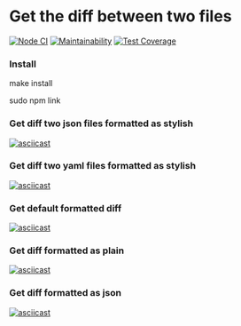 # Get the diff between two files

[![Node CI](https://github.com/nickolay7/frontend-project-lvl2/workflows/hexlet-check/badge.svg)](https://github.com/nickolay7/frontend-project-lvl2/actions)
[![Maintainability](https://api.codeclimate.com/v1/badges/52176ab4b00a974ce543/maintainability)](https://codeclimate.com/github/nickolay7/frontend-project-lvl2/maintainability)
[![Test Coverage](https://api.codeclimate.com/v1/badges/52176ab4b00a974ce543/test_coverage)](https://codeclimate.com/github/nickolay7/frontend-project-lvl2/test_coverage)

### Install

make install

sudo npm link

### Get diff two json files formatted as stylish

[![asciicast](https://asciinema.org/a/niJno3mTFZqdyQnZ0UQ1TjLPY.svg)](https://asciinema.org/a/niJno3mTFZqdyQnZ0UQ1TjLPY)

### Get diff two yaml files formatted as stylish

[![asciicast](https://asciinema.org/a/mPTKobCux1ft35tl8o6IRtxBo.svg)](https://asciinema.org/a/mPTKobCux1ft35tl8o6IRtxBo)

### Get default formatted diff

[![asciicast](https://asciinema.org/a/HTkxdXTjFz5NDnEv98UYJbnyf.svg)](https://asciinema.org/a/HTkxdXTjFz5NDnEv98UYJbnyf)

### Get diff formatted as plain

[![asciicast](https://asciinema.org/a/BjZwoMpjTAwP3tMLuzLQ3haxS.svg)](https://asciinema.org/a/BjZwoMpjTAwP3tMLuzLQ3haxS)

### Get diff formatted as json 

[![asciicast](https://asciinema.org/a/4ShH9ro6fPZ6ywsVFD3zNNk2w.svg)](https://asciinema.org/a/4ShH9ro6fPZ6ywsVFD3zNNk2w)
